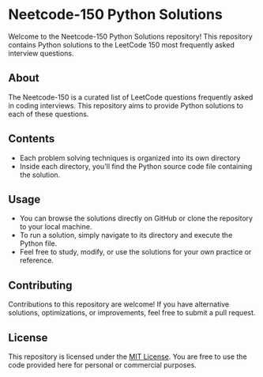 # Neetcode-150 Python Solutions

Welcome to the Neetcode-150 Python Solutions repository! This repository contains Python solutions to the LeetCode 150 most frequently asked interview questions.

## About

The Neetcode-150 is a curated list of LeetCode questions frequently asked in coding interviews. This repository aims to provide Python solutions to each of these questions.

## Contents

- Each problem solving techniques is organized into its own directory
- Inside each directory, you'll find the Python source code file containing the solution.

## Usage

- You can browse the solutions directly on GitHub or clone the repository to your local machine.
- To run a solution, simply navigate to its directory and execute the Python file.
- Feel free to study, modify, or use the solutions for your own practice or reference.

## Contributing

Contributions to this repository are welcome! If you have alternative solutions, optimizations, or improvements, feel free to submit a pull request.

## License

This repository is licensed under the [MIT License](LICENSE). You are free to use the code provided here for personal or commercial purposes.

